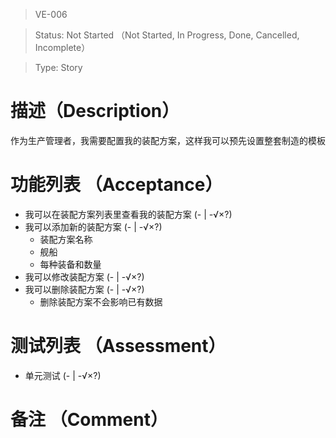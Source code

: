 > VE-006

> Status: Not Started （Not Started, In Progress, Done, Cancelled, Incomplete）

> Type: Story

# 描述（Description）
作为生产管理者，我需要配置我的装配方案，这样我可以预先设置整套制造的模板

# 功能列表 （Acceptance）
* 我可以在装配方案列表里查看我的装配方案 (- | -√×?)
* 我可以添加新的装配方案 (- | -√×?)
  * 装配方案名称
  * 舰船
  * 每种装备和数量
* 我可以修改装配方案 (- | -√×?)
* 我可以删除装配方案 (- | -√×?)
  * 删除装配方案不会影响已有数据

# 测试列表 （Assessment）
* 单元测试 (- | -√×?)

# 备注 （Comment）

